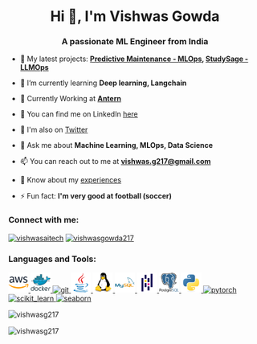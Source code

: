 <h1 align="center">Hi 👋, I'm Vishwas Gowda</h1>
<h3 align="center">A passionate ML Engineer from India</h3>

- 🔭 My latest projects: **[Predictive Maintenance - MLOps](https://github.com/vishwasg217/Predictive-Maintenance), [StudySage - LLMOps](https://github.com/vishwasg217/StudySage)**

- 🌱 I’m currently learning **Deep learning, Langchain**

- 💪 Currently Working at [**Antern**](https://www.linkedin.com/company/team-antern/)

- 🤝 You can find me on LinkedIn [here](https://www.linkedin.com/in/vishwasgowda217/)

- 🐥 I'm also on [Twitter](https://twitter.com/VishwasAiTech)

- 💬 Ask me about **Machine Learning, MLOps, Data Science**

- 📫 You can reach out to me at **vishwas.g217@gmail.com**

- 📄 Know about my [experiences](https://docs.google.com/document/d/1LlhUv9yAZzbTUUjAjmbBqh46Oqny6eFC5d8045pJMC8/edit)

- ⚡ Fun fact:  **I'm very good at football (soccer)**

<h3 align="left">Connect with me:</h3>
<p align="left">
<a href="https://twitter.com/vishwasaitech" target="blank"><img align="center" src="https://raw.githubusercontent.com/rahuldkjain/github-profile-readme-generator/master/src/images/icons/Social/twitter.svg" alt="vishwasaitech" height="30" width="40" /></a>
<a href="https://linkedin.com/in/vishwasgowda217" target="blank"><img align="center" src="https://raw.githubusercontent.com/rahuldkjain/github-profile-readme-generator/master/src/images/icons/Social/linked-in-alt.svg" alt="vishwasgowda217" height="30" width="40" /></a>
</p>

<h3 align="left">Languages and Tools:</h3>
<p align="left"> <a href="https://aws.amazon.com" target="_blank" rel="noreferrer"> <img src="https://raw.githubusercontent.com/devicons/devicon/master/icons/amazonwebservices/amazonwebservices-original-wordmark.svg" alt="aws" width="40" height="40"/> </a> <a href="https://www.docker.com/" target="_blank" rel="noreferrer"> <img src="https://raw.githubusercontent.com/devicons/devicon/master/icons/docker/docker-original-wordmark.svg" alt="docker" width="40" height="40"/> </a> <a href="https://git-scm.com/" target="_blank" rel="noreferrer"> <img src="https://www.vectorlogo.zone/logos/git-scm/git-scm-icon.svg" alt="git" width="40" height="40"/> </a> <a href="https://www.java.com" target="_blank" rel="noreferrer"> <img src="https://raw.githubusercontent.com/devicons/devicon/master/icons/java/java-original.svg" alt="java" width="40" height="40"/> </a> <a href="https://www.linux.org/" target="_blank" rel="noreferrer"> <img src="https://raw.githubusercontent.com/devicons/devicon/master/icons/linux/linux-original.svg" alt="linux" width="40" height="40"/> </a> <a href="https://www.mysql.com/" target="_blank" rel="noreferrer"> <img src="https://raw.githubusercontent.com/devicons/devicon/master/icons/mysql/mysql-original-wordmark.svg" alt="mysql" width="40" height="40"/> </a> <a href="https://pandas.pydata.org/" target="_blank" rel="noreferrer"> <img src="https://raw.githubusercontent.com/devicons/devicon/2ae2a900d2f041da66e950e4d48052658d850630/icons/pandas/pandas-original.svg" alt="pandas" width="40" height="40"/> </a> <a href="https://www.postgresql.org" target="_blank" rel="noreferrer"> <img src="https://raw.githubusercontent.com/devicons/devicon/master/icons/postgresql/postgresql-original-wordmark.svg" alt="postgresql" width="40" height="40"/> </a> <a href="https://www.python.org" target="_blank" rel="noreferrer"> <img src="https://raw.githubusercontent.com/devicons/devicon/master/icons/python/python-original.svg" alt="python" width="40" height="40"/> </a> <a href="https://pytorch.org/" target="_blank" rel="noreferrer"> <img src="https://www.vectorlogo.zone/logos/pytorch/pytorch-icon.svg" alt="pytorch" width="40" height="40"/> </a> <a href="https://scikit-learn.org/" target="_blank" rel="noreferrer"> <img src="https://upload.wikimedia.org/wikipedia/commons/0/05/Scikit_learn_logo_small.svg" alt="scikit_learn" width="40" height="40"/> </a> <a href="https://seaborn.pydata.org/" target="_blank" rel="noreferrer"> <img src="https://seaborn.pydata.org/_images/logo-mark-lightbg.svg" alt="seaborn" width="40" height="40"/> </a> </p>

<p><img align="center" src="https://github-readme-stats.vercel.app/api/top-langs?username=vishwasg217&show_icons=true&locale=en&layout=compact" alt="vishwasg217" /></p>

<p><img align="center" src="https://github-readme-streak-stats.herokuapp.com/?user=vishwasg217&" alt="vishwasg217" /></p>
